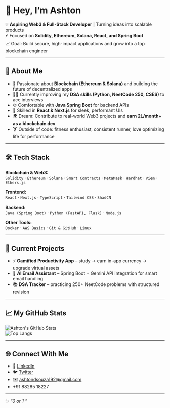 # 👋 Hey, I’m Ashton  

💡 **Aspiring Web3 & Full-Stack Developer** | Turning ideas into scalable products  
⚡ Focused on **Solidity, Ethereum, Solana, React, and Spring Boot**  
📈 Goal: Build secure, high-impact applications and grow into a top blockchain engineer  

---

## 🚀 About Me  
- 🔗 Passionate about **Blockchain (Ethereum & Solana)** and building the future of decentralized apps  
- 🧑‍💻 Currently improving my **DSA skills (Python, NeetCode 250, CSES)** to ace interviews  
- ⚙️ Comfortable with **Java Spring Boot** for backend APIs  
- 🎨 Skilled in **React & Next.js** for sleek, performant UIs  
- 🌍 Dream: Contribute to real-world Web3 projects and **earn 2L/month+ as a blockchain dev**  
- 🏋️ Outside of code: fitness enthusiast, consistent runner, love optimizing life for performance  

---

## 🛠 Tech Stack  

**Blockchain & Web3:**  
`Solidity` · `Ethereum` · `Solana` · `Smart Contracts` · `MetaMask` · `Hardhat` · `Viem` · `Ethers.js`  

**Frontend:**  
`React` · `Next.js` · `TypeScript` · `Tailwind CSS` · `ShadCN`  

**Backend:**  
`Java (Spring Boot)` · `Python (FastAPI, Flask)` · `Node.js`  

**Other Tools:**  
`Docker` · `AWS Basics` · `Git & GitHub` · `Linux`  

---

## 📌 Current Projects  
- ⚡ **Gamified Productivity App** – study → earn in-app currency → upgrade virtual assets  
- 🤖 **AI Email Assistant** – Spring Boot + Gemini API integration for smart email handling  
- 📚 **DSA Tracker** – practicing 250+ NeetCode problems with structured revision  

---

## 📈 My GitHub Stats  
![Ashton's GitHub Stats](https://github-readme-stats.vercel.app/api?username=YOUR_GITHUB_USERNAME&show_icons=true&theme=tokyonight)  
![Top Langs](https://github-readme-stats.vercel.app/api/top-langs/?username=YOUR_GITHUB_USERNAME&layout=compact&theme=tokyonight)  

---

## 🌐 Connect With Me  
- 💼 [LinkedIn]([https://linkedin.com/in/](https://www.linkedin.com/in/ashton-dsouza-79338628b/))  
- 🐦 [Twitter](https://twitter.com/)  
- ✉️ ashtondsouza192@gmail.com
-    +91 88285 18227  

---

✨ *“0 or 1 ”*  
